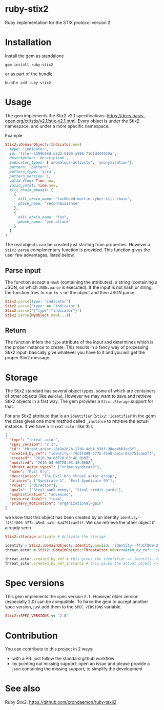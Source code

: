 # ruby-stix2
Ruby implementation for the STIX protocol version 2

# Installation

Install the gem as standalone

```
gem install ruby-stix2
```

or as part of the bundle

```
bundle add ruby-stix2
```

# Usage

The gem implements the Stix2 v2.1 specifications: https://docs.oasis-open.org/cti/stix/v2.1/stix-v2.1.html. Every object
is under the Stix2 namespace, and under a more specific namespace.

Example

```ruby
Stix2::DomainObject::Indicator.new(
  type: 'indicator',
  id: 'file--1389b98d-a3d3-5190-a996-716fd444059a',
  description: 'description',
  indicator_types: ['anomalous-activity', 'anonymization'],
  pattern: 'pattern',
  pattern_type: 'yara',
  pattern_version: 1,
  valid_from: Time.now,
  valid_until: Time.now,
  kill_chain_phases: [
    {
      kill_chain_name: "lockheed-martin-cyber-kill-chain",
      phase_name: "reconnaissance"
    },
    {
      kill_chain_name: "foo",
      phase_name: "pre-attack"
    }
  ]
)
```

The real objects can be created just starting from properties. However a `Stix2.parse` complimentary function is provided. This function gives the user few advantages, listed below.

## Parse input

The function accept a `Hash` (containing the attributes), a string (containing a JSON, on which `JSON.parse` is
executed). If the input is not hash or string, the function tries to run `to_s` on the object and then JSON.parse.

```ruby
Stix2.parse(type: 'indicator')
Stix2.parse('type' => 'indicator')
Stix2.parse('{"type":"indicator"}')
Stix2.parse(MyObject.new(...))
```

## Return

The function infers the `type` attribute of the input and determines which is the proper instance to create. This 
results in a fancy way of processing Stix2 input: basically give whatever you have to it and you will get the proper
Stix2 message.

# Storage

The Stix2 standard has several object types, some of which are containers of other objects (like `Bundle`). However we
may want to save and retrieve Stix2 objects in a fast way. The gem provides a `Stix::Storage` support for that.

For any Stix2 attribute that is an `identifier` (`Stix2::Identifier` in the gem) the class gives one more method called
`_instance` to retrieve the actual instance. If we have a `threat-actor` like this

```json
{
  "type": "threat-actor",
  "spec_version": "2.1",
  "id": "threat-actor--8e2e2d2b-17d4-4cbf-938f-98ee46b3cd3f",
  "created_by_ref": "identity--f431f809-377b-45e0-aa1c-6a4751cae5ff",
  "created": "2016-04-06T20:03:48.000Z",
  "modified": "2016-04-06T20:03:48.000Z",
  "threat_actor_types": ["crime-syndicate"],
  "name": "Evil Org",
  "description": "The Evil Org threat actor group",
  "aliases": ["Syndicate 1", "Evil Syndicate 99"],
  "roles": ["director"],
  "goals": ["Steal bank money", "Steal credit cards"],
  "sophistication": "advanced",
  "resource_level": "team",
  "primary_motivation": "organizational-gain"
}
```

we know that this object has been created by an identity `identity--f431f809-377b-45e0-aa1c-6a4751cae5ff`. We can
retrieve the other object if already seen

```ruby
Stix2::Storage.activate # Activate the storage

identity = Stix2::DomainObject::Identity.new(id: 'identity--f431f809-377b-45e0-aa1c-6a4751cae5ff', ...)
threat_actor = Stix2::DomainObject::ThreatActor.new(created_by_ref: 'identity--f431f809-377b-45e0-aa1c-6a4751cae5ff', ...)

threat_actor.created_by_ref # this gives the identifier => identity--f431f809-377b-45e0-aa1c-6a4751cae5ff
threat_actor.created_by_ref_instance # this gives the actual object => Stix2::DomainObject::Identity
```

# Spec versions

This gem implements the spec version `2.1`. However older version (especially 2.0) can be compatible. To force the gem
to accept another spec version, just add them to the `SPEC_VERSIONS` variable.

```ruby
Stix2::SPEC_VERSIONS << '2.0'
```

# Contribution

You can contribute to this project in 2 ways:

- with a PR: just follow the standard github workflow
- by pointing out missing support: open an issue and please provide a json containing the missing support, to simplify
the development

# See also

Ruby Stix2: https://github.com/crondaemon/ruby-taxii2
